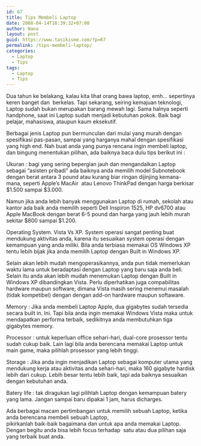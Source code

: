 ```yaml
---
id: 67
title: Tips Membeli Laptop
date: 2008-04-14T16:39:32+07:00
author: Nana
layout: post
guid: https://www.tasikisme.com/?p=67
permalink: /tips-membeli-laptop/
categories:
  - Laptop
  - Tips
tags:
  - Laptop
  - Tips
---
```

Dua tahun ke belakang, kalau kita lihat orang bawa laptop, emh… sepertinya keren banget dan  berkelas. Tapi sekarang, seiring kemajuan teknologi, Laptop sudah bukan merupakan barang mewah lagi. Sama halnya seperti handphone, saat ini Laptop sudah menjadi kebutuhan pokok. Baik bagi pelajar, mahasiswa, ataupun kaum eksekutif.

Berbagai jenis Laptop pun bermunculan dari mulai yang murah dengan spesifikasi pas-pasan, sampai yang harganya mahal dengan spesifikasi yang high end. Nah buat anda yang punya rencana ingin membeli laptop, dan bingung menentukan pilihan, ada baiknya baca dulu tips berikut ini :

Ukuran : bagi yang sering bepergian jauh dan mengandalkan Laptop sebagai “asisten pribadi” ada baiknya anda memilih model Subnotebook dengan berat antara 3 pound atau kurang biar ringan dijinjing kemana-mana, seperti Apple’s MacAir  atau Lenovo ThinkPad dengan harga berkisar $1.500 sampai $3.000.

Namun jika anda lebih banyak menggunakan Laptop di rumah, sekolah atau kantor ada baik anda memilih seperti Dell Inspiron 1525, HP dv6700 atau Apple MacBook dengan berat 6-5 pound dan harga yang jauh lebih murah sekitar $800 sampai $1.200.

Operating System. Vista Vs XP. System operasi sangat penting buat mendukung aktivitas anda, karena itu sesuaikan system operasi dengan kemampuan yang anda miliki. Bila anda terbiasa memakai OS Windows XP tentu lebih bijak jika anda memilih Laptop dengan Built in Windows XP.

Selain akan lebih mudah mengoperasikannya, anda pun tidak memerlukan waktu lama untuk beradaptasi dengan Laptop yang baru saja anda beli. Selain itu anda akan lebih mudah menemukan Laptop dengan Built in Windows XP dibandingkan Vista. Perlu diperhatikan juga compabilitas hardware maupun software, dimana Vista masih sering menemui masalah (tidak kompetibel) dengan dengan add-on hardware maupun softaware.

Memory : Jika anda membeli Laptop Apple, dua gigabytes sudah tersedia secara built in. Ini. Tapi bila anda ingin memakai Windows Vista maka untuk mendapatkan performa terbaik, sedikitnya anda membutuhkan tiga gigabytes memory.

Processor : untuk keperluan office sehari-hari, dual-core prosessor tentu sudah cukup baik. Lain lagi bila anda berencana memakai Laptop untuk main game, maka pilihlah prosessor yang lebih tinggi.

Storage : Jika anda ingin menjadikan Laptop sebagai komputer utama yang mendukung kerja atau aktivitas anda sehari-hari, maka 160 gigabyte hardisk lebih dari cukup. Lebih besar tentu lebih baik, tapi ada baiknya sesuaikan dengan kebutuhan anda.

Batery life : tak diragukan lagi pilihlah Laptop dengan kemampuan batery yang lama. Jangan sampai baru dipakai 1 jam, harus dicharges.

Ada berbagai macam pertimbangan untuk memilih sebuah Laptop, ketika anda berencana membeli sebuah Laptop,  
pikirkanlah baik-baik bagaimana dan untuk apa anda memakai Laptop. Dengan begitu anda bisa lebih focus terhadap  satu atau dua pilihan saja yang terbaik buat anda.